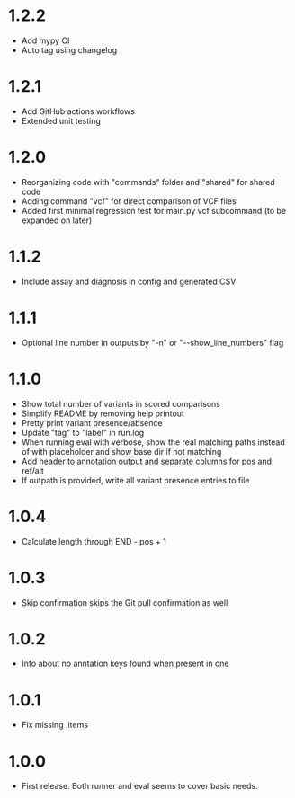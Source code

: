 # 1.2.2

* Add mypy CI
* Auto tag using changelog

# 1.2.1

* Add GitHub actions workflows
* Extended unit testing

# 1.2.0

* Reorganizing code with "commands" folder and "shared" for shared code
* Adding command "vcf" for direct comparison of VCF files
* Added first minimal regression test for main.py vcf subcommand (to be expanded on later)

# 1.1.2

* Include assay and diagnosis in config and generated CSV

# 1.1.1

* Optional line number in outputs by "-n" or "--show_line_numbers" flag

# 1.1.0

* Show total number of variants in scored comparisons
* Simplify README by removing help printout
* Pretty print variant presence/absence
* Update "tag" to "label" in run.log
* When running eval with verbose, show the real matching paths instead of with placeholder and show base dir if not matching
* Add header to annotation output and separate columns for pos and ref/alt
* If outpath is provided, write all variant presence entries to file

# 1.0.4

* Calculate length through END - pos + 1

# 1.0.3

* Skip confirmation skips the Git pull confirmation as well

# 1.0.2

* Info about no anntation keys found when present in one

# 1.0.1

* Fix missing .items

# 1.0.0

* First release. Both runner and eval seems to cover basic needs.
